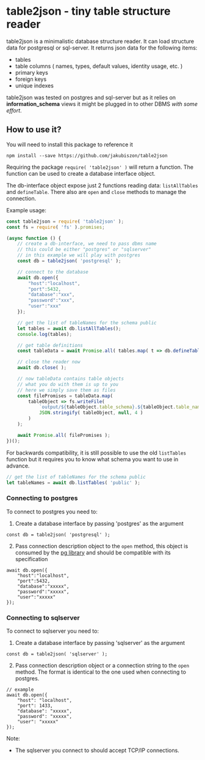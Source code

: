 # table2json - tiny table structure reader
table2json is a minimalistic database structure reader. It can load structure data for postgresql or sql-server. It returns json data for the following items:

* tables
* table columns ( names, types, default values, identity usage, etc. )
* primary keys
* foreign keys
* unique indexes

table2json was tested on postgres and sql-server but as it relies on **information_schema** views it might be plugged in to other DBMS *with some effort*.

## How to use it?
You will need to install this package to reference it
```
npm install --save https://github.com/jakubiszon/table2json
```
Requiring the package `require( 'table2json' )` will return a function. The function can be used to create a database interface object.

The db-interface object expose just 2 functions reading data: `listAllTables` and `defineTable`. There also are `open` and `close` methods to manage the connection.

Example usage:
```js
const table2json = require( 'table2json' );
const fs = require( 'fs' ).promises;

(async function () {
	// create a db-interface, we need to pass dbms name
	// this could be either "postgres" or "sqlserver"
	// in this example we will play with postgres
	const db = table2json( 'postgresql' );

	// connect to the database
	await db.open({
		"host":"localhost",
		"port":5432,
		"database":"xxx",
		"password":"xxx",
		"user":"xxx"
	});

	// get the list of tableNames for the schema public
	let tables = await db.listAllTables();
	console.log(tables);

	// get table definitions
	const tableData = await Promise.all( tables.map( t => db.defineTable( t.table_schema, t.table_name )));

	// close the reader now
	await db.close( );

	// now tableData contains table objects
	// what you do with them is up to you
	// here we simply save them as files
	const filePromises = tableData.map(
		tableObject => fs.writeFile(
			`output/${tableObject.table_schema}.${tableObject.table_name}.json`,
			JSON.stringify( tableObject, null, 4 )
		)
	);

	await Promise.all( filePromises );
})();
```

For backwards compatibility, it is still possible to use the old `listTables` function
but it requires you to know what schema you want to use in advance.
```js
// get the list of tableNames for the schema public
let tableNames = await db.listTables( 'public' );
```

### Connecting to postgres
To connect to postgres you need to:
  1. Create a database interface by passing 'postgres' as the argument
```JS
const db = table2json( 'postgresql' );
```
  2. Pass connection description object to the `open` method, this object is consumed by the [pg library](https://www.npmjs.com/package/pg) and should be compatible with its specification
```JS
await db.open({
	"host":"localhost",
	"port":5432,
	"database":"xxxxx",
	"password":"xxxxx",
	"user":"xxxxx"
});
```

### Connecting to sqlserver
To connect to sqlserver you need to:
  1. Create a database interface by passing 'sqlserver' as the argument
```JS
const db = table2json( 'sqlserver' );
```
  2. Pass connection description object or a connection string to the `open` method. The format is identical to the one used when connecting to postgres.
```JS
// example
await db.open({
	"host": "localhost",
	"port": 1433,
	"database": "xxxxx",
	"password": "xxxxx",
	"user": "xxxxx"
});
```
Note:
 - The sqlserver you connect to should accept TCP/IP connections.
